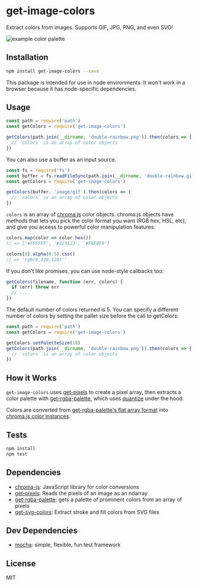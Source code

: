 # get-image-colors

Extract colors from images. Supports GIF, JPG, PNG, and even SVG!

![example color palette](https://cldup.com/-uw9Ub6L6s.png)

## Installation

```sh
npm install get-image-colors --save
```

This package is intended for use in node environments. It won't work in a browser because it has node-specific dependencies.

## Usage

```js
const path = require('path')
const getColors = require('get-image-colors')

getColors(path.join(__dirname, 'double-rainbow.png')).then(colors => {
  // `colors` is an array of color objects
})
```

You can also use a buffer as an input source.
```js
const fs = require('fs')
const buffer = fs.readFileSync(path.join(__dirname, 'double-rainbow.gif'))
const getColors = require('get-image-colors')

getColors(buffer, 'image/gif').then(colors => {
  // `colors` is an array of color objects
})
```

`colors` is an array of [chroma.js](http://gka.github.io/chroma.js) color objects. chroma.js objects have methods that lets you pick the color format you want (RGB hex, HSL, etc), and give you access to powerful color manipulation features:

```js
colors.map(color => color.hex())
// => ['#FFFFFF', '#123123', '#F0F0F0']

colors[0].alpha(0.5).css()
// => 'rgb(0,128,128)''
```

If you don't like promises, you can use node-style callbacks too:

```js
getColors(filename, function (err, colors) {
  if (err) throw err
  // ...
})
```

The default number of colors returned is 5.  You can specify a different number of colors by setting the pallet size before the call to getColors:

```js
const path = require('path')
const getColors = require('get-image-colors')

getColors.setPaletteSize(10)
getColors(path.join(__dirname, 'double-rainbow.png')).then(colors => {
  // `colors` is an array of color objects
})
```

## How it Works

`get-image-colors` uses [get-pixels](http://npm.im/get-pixels) to create a pixel array, then extracts a color palette with [get-rgba-palette](http://npm.im/get-rgba-palette), which uses [quantize](http://npm.im/quantize) under the hood.

Colors are converted from [get-rgba-palette's flat array format](https://github.com/mattdesl/get-rgba-palette#palettepixels-count-quality-filter) into [chroma.js color instances](http://gka.github.io/chroma.js/).

## Tests

```sh
npm install
npm test
```

## Dependencies

- [chroma-js](https://github.com/gka/chroma.js): JavaScript library for color conversions
- [get-pixels](https://github.com/scijs/get-pixels): Reads the pixels of an image as an ndarray
- [get-rgba-palette](https://github.com/mattdesl/get-rgba-palette): gets a palette of prominent colors from an array of pixels
- [get-svg-colors](https://github.com/colorjs/get-svg-colors): Extract stroke and fill colors from SVG files

## Dev Dependencies

- [mocha](https://github.com/mochajs/mocha): simple, flexible, fun test framework

## License

MIT
